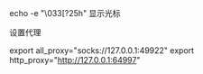 echo -e "\033[?25h"  显示光标





设置代理

export all_proxy="socks://127.0.0.1:49922"
export http_proxy="http://127.0.0.1:64997"